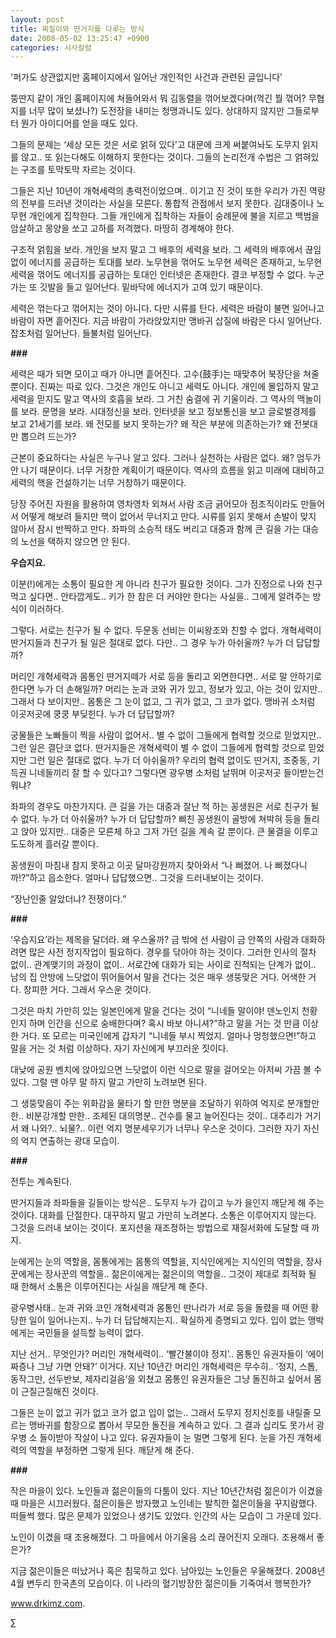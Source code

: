 ```yaml
---
layout: post
title: 찌질이와 딴거지를 다루는 방식
date: 2008-05-02 13:25:47 +0900
categories: 시사칼럼
---
```

'퍼가도 상관없지만 홈페이지에서 일어난 개인적인 사건과 관련된 글입니다'

뚱딴지 같이 개인 홈페이지에 쳐들어와서 뭐 김동렬을 꺾어보겠다며(꺽긴 뭘 꺾어? 무협지를 너무 많이 보셨나?) 도전장을 내미는 청맹과니도 있다. 상대하지 않지만 그들로부터 뭔가 아이디어를 얻을 때도 있다. 

그들의 문제는 ‘세상 모든 것은 서로 얽혀 있다’고 대문에 크게 써붙여놔도 도무지 읽지를 않고.. 또 읽는다해도 이해하지 못한다는 것이다. 그들의 논리전개 수법은 그 얽혀있는 구조를 토막토막 자르는 것이다. 

그들은 지난 10년이 개혁세력의 총력전이었으며.. 이기고 진 것이 또한 우리가 가진 역량의 전부를 드러낸 것이라는 사실을 모른다. 통합적 관점에서 보지 못한다. 김대중이나 노무현 개인에게 집착한다. 그들 개인에게 집착하는 자들이 숭례문에 불을 지르고 백범을 암살하고 몽양을 쏘고 고하를 저격했다. 마땅히 경계해야 한다. 

구조적 얽힘을 보라. 개인을 보지 말고 그 배후의 세력을 보라. 그 세력의 배후에서 끊임없이 에너지를 공급하는 토대를 보라. 노무현을 꺾어도 노무현 세력은 존재하고, 노무현 세력을 꺾어도 에너지를 공급하는 토대인 인터넷은 존재한다. 결코 부정할 수 없다. 누군가는 또 깃발을 들고 일어난다. 밑바닥에 에너지가 고여 있기 때문이다. 

세력은 꺾는다고 꺾어지는 것이 아니다. 다만 시류를 탄다. 세력은 바람이 불면 일어나고 바람이 자면 흩어진다. 지금 바람이 가라앉았지만 맹바귀 삽질에 바람은 다시 일어난다. 잡초처럼 일어난다. 들불처럼 일어난다. 

**###**

세력은 때가 되면 모이고 때가 아니면 흩어진다. 고수(鼓手)는 때맞추어 북장단을 쳐줄 뿐이다. 진짜는 따로 있다. 그것은 개인도 아니고 세력도 아니다. 개인에 몰입하지 말고 세력을 믿지도 말고 역사의 호흡을 보라. 그 거친 숨결에 귀 기울이라. 그 역사의 맥놀이를 보라. 문명을 보라. 시대정신을 보라. 인터넷을 보고 정보통신을 보고 글로벌경제를 보고 21세기를 보라. 왜 전모를 보지 못하는가? 왜 작은 부분에 의존하는가? 왜 전봇대만 뽑으려 드는가? 

근본이 중요하다는 사실은 누구나 알고 있다. 그러나 실천하는 사람은 없다. 왜? 엄두가 안 나기 때문이다. 너무 거창한 계획이기 때문이다. 역사의 흐름을 읽고 미래에 대비하고 세력의 핵을 건설하기는 너무 거창하기 때문이다.

당장 주어진 자원을 활용하여 영차영차 외쳐서 사람 조금 긁어모아 점조직이라도 만들어서 어떻게 해보려 들지만 핵이 없어서 무너지고 만다. 시류를 읽지 못해서 손발이 맞지 않아서 잠시 반짝하고 만다. 좌파의 소승적 태도 버리고 대중과 함께 큰 길을 가는 대승의 노선을 택하지 않으면 안 된다.

**우습지요.**

이분(!)에게는 소통이 필요한 게 아니라 친구가 필요한 것이다. 그가 진정으로 나와 친구먹고 싶다면.. 안타깝게도.. 키가 한 참은 더 커야만 한다는 사실을.. 그에게 알려주는 방식이 이러하다. 

그렇다. 서로는 친구가 될 수 없다. 두문동 선비는 이씨왕조와 친할 수 없다. 개혁세력이 딴거지들과 친구가 될 일은 절대로 없다. 다만.. 그 경우 누가 아쉬울까? 누가 더 답답할까? 

머리인 개혁세력과 몸통인 딴거지떼가 서로 등을 돌리고 외면한다면.. 서로 말 안하기로 한다면 누가 더 손해일까? 머리는 눈과 코와 귀가 있고, 정보가 있고, 아는 것이 있지만.. 그래서 다 보이지만.. 몸통은 그 눈이 없고, 그 귀가 없고, 그 코가 없다. 맹바귀 소처럼 이곳저곳에 쿵쿵 부딪힌다. 누가 더 답답할까?

궁물들은 노빠들이 찍을 사람이 없어서.. 별 수 없이 그들에게 협력할 것으로 믿었지만.. 그런 일은 결단코 없다. 딴거지들은 개혁세력이 별 수 없이 그들에게 협력할 것으로 믿었지만 그런 일은 절대로 없다. 누가 더 아쉬울까? 우리의 협력 없이도 딴거지, 조중동, 기득권 니네들끼리 잘 할 수 있다고? 그렇다면 광우병 소처럼 날뛰며 이곳저곳 들이받는건 뭐냐? 

좌파의 경우도 마찬가지다. 큰 길을 가는 대중과 잘난 척 하는 꽁생원은 서로 친구가 될 수 없다. 누가 더 아쉬울까? 누가 더 답답할까? 삐친 꽁생원이 골방에 쳐박혀 등을 돌리고 앉아 있지만.. 대중은 모른체 하고 그저 가던 길을 계속 갈 뿐이다. 큰 물결을 이루고 도도하게 흘러갈 뿐이다. 

꽁생원이 마침내 참지 못하고 이곳 달마강원까지 찾아와서 “나 삐졌어. 나 삐졌다니까!?”하고 읍소한다. 얼마나 답답했으면.. 그것을 드러내보이는 것이다. 

“장난인줄 알았더냐? 전쟁이다.”

**###**

‘우습지요’라는 제목을 달더라. 왜 우스울까? 금 밖에 선 사람이 금 안쪽의 사람과 대화하려면 많은 사전 정지작업이 필요하다. 경우를 닦아야 하는 것이다. 그러한 인사의 절차 없이.. 관계맺기의 과정이 없이.. 서로간에 대화가 되는 사이로 진척되는 단계가 없이.. 남의 집 안방에 느닷없이 뛰어들어서 말을 건다는 것은 매우 생뚱맞은 거다. 어색한 거다. 창피한 거다. 그래서 우스운 것이다. 

그것은 마치 가만히 있는 일본인에게 말을 건다는 것이 “니네들 말이야! 덴노인지 천황인지 하며 인간을 신으로 숭배한다며? 혹시 바보 아니셔?”하고 말을 거는 것 만큼 이상한 거다. 또 모르는 미국인에게 갑자기 “니네들 부시 찍었지. 얼마나 멍청했으면!”하고 말을 거는 것 처럼 이상하다. 자기 자신에게 부끄러운 짓이다. 

대낮에 공원 벤치에 앉아있으면 느닷없이 이런 식으로 말을 걸어오는 아저씨 가끔 볼 수 있다. 그럴 땐 아무 말 하지 말고 가만히 노려보면 된다. 

그 생뚱맞음이 주는 위화감을 물타기 할 만한 명분을 조달하기 위하여 억지로 분개할만한.. 비분강개할 만한.. 조제된 대의명분.. 건수를 물고 늘어진다는 것이.. 대추리가 거기서 왜 나와?.. 뇌물?.. 이런 억지 명분세우기가 너무나 우스운 것이다. 그러한 자기 자신의 억지 연출하는 광대 모습이.

**###**

전투는 계속된다. 

딴거지들과 좌파들을 길들이는 방식은.. 도무지 누가 갑이고 누가 을인지 깨닫게 해 주는 것이다. 대화를 단절한다. 대꾸하지 말고 가만히 노려본다. 소통은 이루어지지 않는다. 그것을 드러내 보이는 것이다. 포지션을 재조정하는 방법으로 재질서화에 도달할 때 까지. 

눈에게는 눈의 역할을, 몸통에게는 몸통의 역할을, 지식인에게는 지식인의 역할을, 장사꾼에게는 장사꾼의 역할을.. 젊은이에게는 젊은이의 역할을.. 그것이 제대로 최적화 될 때 한해서 소통은 이루어진다는 사실을 깨닫게 해 준다. 

광우병사태.. 눈과 귀와 코인 개혁세력과 몸통인 딴나라가 서로 등을 돌렸을 때 어떤 황당한 일이 일어나는지.. 누가 더 답답해지는지.. 확실하게 증명되고 있다. 입이 없는 맹박에게는 국민들을 설득할 능력이 없다. 

지난 선거.. 무엇인가? 머리인 개혁세력이.. ‘빨간불이야 정지’.. 몸통인 유권자들이 ‘에이 짜증나 그냥 가면 안돼?’ 이거다. 지난 10년간 머리인 개혁세력은 무수히.. ‘정지, 스톱, 동작그만, 선두반보, 제자리걸음’을 외쳤고 몸통인 유권자들은 그냥 돌진하고 싶어서 몸이 근질근질해진 것이다. 

그들은 눈이 없고 귀가 없고 코가 없고 입이 없는.. 그래서 도무지 정지신호를 내릴줄 모르는 맹바귀를 함장으로 뽑아서 무모한 돌진을 계속하고 있다. 그 결과 십리도 못가서 광우병 소 들이받아 작살이 나고 있다. 유권자들이 눈 멀면 그렇게 된다. 눈을 가진 개혁세력의 역할을 부정하면 그렇게 된다. 깨닫게 해 준다. 

**###**

작은 마을이 있다. 노인들과 젊은이들의 다툼이 있다. 지난 10년간처럼 젊은이가 이겼을 때 마을은 시끄러웠다. 젊은이들은 방자했고 노인네는 발칙한 젊은이들을 꾸지람했다. 떠들썩 했다. 많은 문제가 있었으나 생기도 있었다. 인간의 사는 모습이 그 가운데 있다. 

노인이 이겼을 때 조용해졌다. 그 마을에서 아기울음 소리 끊어진지 오래다. 조용해서 좋은가? 

지금 젊은이들은 떠났거나 혹은 침묵하고 있다. 남아있는 노인들은 우울해졌다. 2008년 4월 변두리 한국촌의 모습이다. 이 나라의 혈기방장한 젊은이들 기죽여서 행복한가? 

www.drkimz.com.

∑